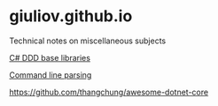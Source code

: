 # giuliov.github.io
Technical notes on miscellaneous subjects

[C# DDD base libraries](./DDD-base-libraries.md)

[Command line parsing](./command-line-parsing.md)

https://github.com/thangchung/awesome-dotnet-core
